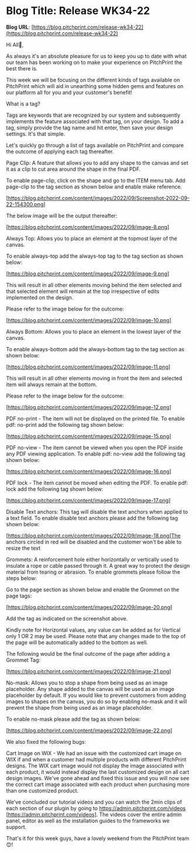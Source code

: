 # **Blog Title**: Release WK34-22

**Blog URL**: [https://blog.pitchprint.com/release-wk34-22](https://blog.pitchprint.com/release-wk34-22)

Hi All👋,

As always it's an absolute pleasure for us to keep you up to date with what our team has been working on to make your experience on
PitchPrint the best there is.

This week we will be focusing on the different kinds of tags available on PitchPrint which will aid in unearthing some hidden gems and
features on our platform all for you and your customer's benefit!

What is a tag?

Tags are keywords that are recognized by our system and subsequently implements the feature associated with that tag, on your design. To add
a tag, simply provide the tag name and hit enter, then save your design settings. It's that simple.

Let's quickly go through a list of tags available on PitchPrint and compare the outcome of applying each tag thereafter.

Page Clip: A feature that allows you to add any shape to the canvas and set it as a clip to cut area around the shape in the final PDF.

To enable page-clip, click on the shape and go to the ITEM menu tab. Add page-clip to the tag section as shown below and enable make
reference.

[https://blog.pitchprint.com/content/images/2022/09/Screenshot-2022-09-22-154300.png]

The below image will be the output thereafter:

[https://blog.pitchprint.com/content/images/2022/09/image-8.png]

Always Top: Allows you to place an element at the topmost layer of the canvas.

To enable always-top add the always-top tag to the tag section as shown below:

[https://blog.pitchprint.com/content/images/2022/09/image-9.png]

This will result in all other elements moving behind the item selected and that selected element will remain at the top irrespective of
edits implemented on the design.

Please refer to the image below for the outcome:

[https://blog.pitchprint.com/content/images/2022/09/image-10.png]

Always Bottom: Allows you to place an element in the lowest layer of the canvas.

To enable always-bottom add the always-bottom tag to the tag section as shown below:

[https://blog.pitchprint.com/content/images/2022/09/image-11.png]

This will result in all other elements moving in front the item and selected item will always remain at the bottom.

Please refer to the image below for the outcome:

[https://blog.pitchprint.com/content/images/2022/09/image-12.png]


PDF no-print - The item will not be displayed on the printed file. To enable pdf: no-print add the following tag shown below:

[https://blog.pitchprint.com/content/images/2022/09/image-15.png]


PDF no-view - The item cannot be viewed when you open the PDF inside any PDF viewing application. To enable pdf: no-view add the following
tag shown below:

[https://blog.pitchprint.com/content/images/2022/09/image-16.png]


PDF lock - The item cannot be moved when editing the PDF. To enable pdf: lock add the following tag shown below:

[https://blog.pitchprint.com/content/images/2022/09/image-17.png]



Disable Text anchors: This tag will disable the text anchors when applied to a text field. To enable disable text anchors please add the
following tag shown below:

[https://blog.pitchprint.com/content/images/2022/09/image-18.png]The anchors circled in red will be disabled and the customer won't be able
to resize the text

Grommets: A reinforcement hole either horizontally or vertically used to insulate a rope or cable passed through it. A great way to protect
the design material from tearing or abrasion. To enable grommets please follow the steps below:

Go to the page section as shown below and enable the Grommet on the page tags:

[https://blog.pitchprint.com/content/images/2022/09/image-20.png]

Add the tag as indicated on the screenshot above.

Kindly note for Horizontal values, any value can be added as for Vertical only 1 OR 2 may be used. Please note that any changes made to the
top of the page will be automatically added to the bottom as well.

The following would be the final outcome of the page after adding a Grommet Tag:

[https://blog.pitchprint.com/content/images/2022/09/image-21.png]

No-mask: Allows you to stop a shape from being used as an image placeholder. Any shape added to the canvas will be used as an image
placeholder by default. If you would like to prevent customers from adding images to shapes on the canvas, you do so by enabling no-mask and
it will prevent the shape from being used as an image placeholder.

To enable no-mask please add the tag as shown below:

[https://blog.pitchprint.com/content/images/2022/09/image-22.png]

We also fixed the following bugs:

Cart Image on WIX - We had an issue with the customized cart image on WIX if and when a customer had multiple products with different
PitchPrint designs. The WIX cart image would not display the image associated with each product, it would instead display the last
customized design on all cart design images. We've gone ahead and fixed this issue and you will now see the correct cart image associated
with each product when purchasing more than one customized product.

We've concluded our tutorial videos and you can watch the 2min clips of each section of our plugin by going to
https://admin.pitchprint.com/videos [https://admin.pitchprint.com/videos]. The videos cover the entire admin panel, editor as well as the
installation guides to the frameworks we support.

That's it for this week guys, have a lovely weekend from the PitchPrint team😊!

